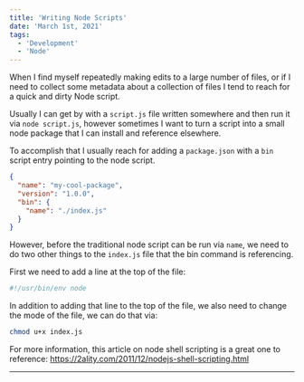 ```yaml
---
title: 'Writing Node Scripts'
date: 'March 1st, 2021'
tags:
  - 'Development'
  - 'Node'
---
```


When I find myself repeatedly making edits to a large number of files, or if I
need to collect some metadata about a collection of files I tend to reach for a
quick and dirty Node script.

Usually I can get by with a `script.js` file written somewhere and then run it
via `node script.js`, however sometimes I want to turn a script into a small
node package that I can install and reference elsewhere.

To accomplish that I usually reach for adding a `package.json` with a `bin`
script entry pointing to the node script.

```json
{
  "name": "my-cool-package",
  "version": "1.0.0",
  "bin": {
    "name": "./index.js"
  }
}
```

However, before the traditional node script can be run via `name`, we need to do
two other things to the `index.js` file that the bin command is referencing.

First we need to add a line at the top of the file:

```js
#!/usr/bin/env node
```

In addition to adding that line to the top of the file, we also need to change
the mode of the file, we can do that via:

```sh
chmod u+x index.js
```

For more information, this article on node shell scripting is a great one to
reference: https://2ality.com/2011/12/nodejs-shell-scripting.html

<Spacer />

---

<Spacer />
